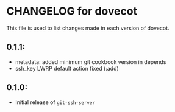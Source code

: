 # CHANGELOG for dovecot

This file is used to list changes made in each version of dovecot.

## 0.1.1:

* metadata: added minimum git cookbook version in depends
* ssh_key LWRP default action fixed (:add)

## 0.1.0:

* Initial release of `git-ssh-server`


